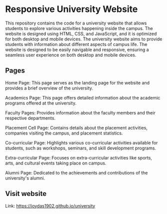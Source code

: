# Responsive University Website
This repository contains the code for a university website that allows students to explore various activities happening inside the campus. The website is designed using HTML, CSS, and JavaScript, and it is optimized for both desktop and mobile devices.
The university website aims to provide students with information about different aspects of campus life. The website is designed to be easily navigable and responsive, ensuring a seamless user experience on both desktop and mobile devices.

## Pages
Home Page: This page serves as the landing page for the website and provides a brief overview of the university.

Academics Page: This page offers detailed information about the academic programs offered at the university.

Faculty Pages: Provides information about the faculty members and their respective departments.

Placement Cell Page: Contains details about the placement activities, companies visiting the campus, and placement statistics.

Co-curricular Page: Highlights various co-curricular activities available for students, such as workshops, seminars, and skill development programs.

Extra-curricular Page: Focuses on extra-curricular activities like sports, arts, and cultural events taking place on campus.

Alumni Page: Dedicated to the achievements and contributions of the university's alumni.

## Visit website
Link: https://joydas1902.github.io/university

